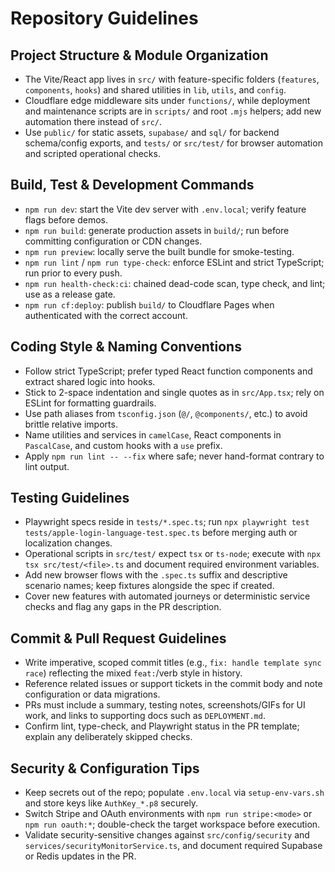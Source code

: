 # Repository Guidelines
## Project Structure & Module Organization
- The Vite/React app lives in `src/` with feature-specific folders (`features`, `components`, `hooks`) and shared utilities in `lib`, `utils`, and `config`.
- Cloudflare edge middleware sits under `functions/`, while deployment and maintenance scripts are in `scripts/` and root `.mjs` helpers; add new automation there instead of `src/`.
- Use `public/` for static assets, `supabase/` and `sql/` for backend schema/config exports, and `tests/` or `src/test/` for browser automation and scripted operational checks.

## Build, Test & Development Commands
- `npm run dev`: start the Vite dev server with `.env.local`; verify feature flags before demos.
- `npm run build`: generate production assets in `build/`; run before committing configuration or CDN changes.
- `npm run preview`: locally serve the built bundle for smoke-testing.
- `npm run lint` / `npm run type-check`: enforce ESLint and strict TypeScript; run prior to every push.
- `npm run health-check:ci`: chained dead-code scan, type check, and lint; use as a release gate.
- `npm run cf:deploy`: publish `build/` to Cloudflare Pages when authenticated with the correct account.

## Coding Style & Naming Conventions
- Follow strict TypeScript; prefer typed React function components and extract shared logic into hooks.
- Stick to 2-space indentation and single quotes as in `src/App.tsx`; rely on ESLint for formatting guardrails.
- Use path aliases from `tsconfig.json` (`@/`, `@components/`, etc.) to avoid brittle relative imports.
- Name utilities and services in `camelCase`, React components in `PascalCase`, and custom hooks with a `use` prefix.
- Apply `npm run lint -- --fix` where safe; never hand-format contrary to lint output.

## Testing Guidelines
- Playwright specs reside in `tests/*.spec.ts`; run `npx playwright test tests/apple-login-language-test.spec.ts` before merging auth or localization changes.
- Operational scripts in `src/test/` expect `tsx` or `ts-node`; execute with `npx tsx src/test/<file>.ts` and document required environment variables.
- Add new browser flows with the `.spec.ts` suffix and descriptive scenario names; keep fixtures alongside the spec if created.
- Cover new features with automated journeys or deterministic service checks and flag any gaps in the PR description.

## Commit & Pull Request Guidelines
- Write imperative, scoped commit titles (e.g., `fix: handle template sync race`) reflecting the mixed `feat:`/verb style in history.
- Reference related issues or support tickets in the commit body and note configuration or data migrations.
- PRs must include a summary, testing notes, screenshots/GIFs for UI work, and links to supporting docs such as `DEPLOYMENT.md`.
- Confirm lint, type-check, and Playwright status in the PR template; explain any deliberately skipped checks.

## Security & Configuration Tips
- Keep secrets out of the repo; populate `.env.local` via `setup-env-vars.sh` and store keys like `AuthKey_*.p8` securely.
- Switch Stripe and OAuth environments with `npm run stripe:<mode>` or `npm run oauth:*`; double-check the target workspace before execution.
- Validate security-sensitive changes against `src/config/security` and `services/securityMonitorService.ts`, and document required Supabase or Redis updates in the PR.
